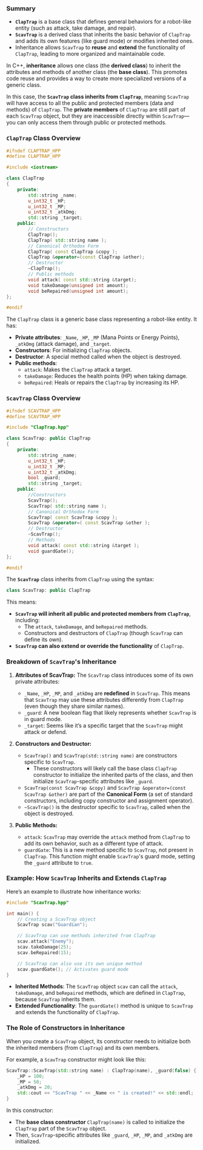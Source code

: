 
### Summary

- **`ClapTrap`** is a base class that defines general behaviors for a robot-like entity (such as attack, take damage, and repair).
- **`ScavTrap`** is a derived class that inherits the basic behavior of `ClapTrap` and adds its own features (like guard mode) or modifies inherited ones.
- Inheritance allows `ScavTrap` to **reuse** and **extend** the functionality of `ClapTrap`, leading to more organized and maintainable code.

In C++, **inheritance** allows one class (the **derived class**) to inherit the attributes and methods of another class (the **base class**). This promotes code reuse and provides a way to create more specialized versions of a generic class.

In this case, the **`ScavTrap` class inherits from `ClapTrap`**, meaning `ScavTrap` will have access to all the public and protected members (data and methods) of `ClapTrap`. The **private members** of `ClapTrap` are still part of each `ScavTrap` object, but they are inaccessible directly within `ScavTrap`—you can only access them through public or protected methods.

### `ClapTrap` Class Overview

```cpp
#ifndef CLAPTRAP_HPP
#define CLAPTRAP_HPP

#include <iostream>

class ClapTrap
{
	private:
		std::string _name;
		u_int32_t _HP;
		u_int32_t _MP;
		u_int32_t _atkDmg;
		std::string _target;
	public:
		// Constructors
		ClapTrap();
		ClapTrap( std::string name );
		// Canonical Orthodox Form
		ClapTrap( const ClapTrap &copy );
		ClapTrap &operator=(const ClapTrap &other);
		// Destructor
		~ClapTrap();
		// Public methods
		void attack( const std::string &target);
		void takeDamage(unsigned int amount);
		void beRepaired(unsigned int amount);
};

#endif
```

The `ClapTrap` class is a generic base class representing a robot-like entity. It has:

- **Private attributes**: `_Name`, `_HP`, `_MP` (Mana Points or Energy Points), `_atkDmg` (attack damage), and `_target`.
- **Constructors**: For initializing `ClapTrap` objects.
- **Destructor**: A special method called when the object is destroyed.
- **Public methods**:
    - `attack`: Makes the `ClapTrap` attack a target.
    - `takeDamage`: Reduces the health points (HP) when taking damage.
    - `beRepaired`: Heals or repairs the `ClapTrap` by increasing its HP.

### `ScavTrap` Class Overview
```cpp
#ifndef SCAVTRAP_HPP
#define SCAVTRAP_HPP

#include "ClapTrap.hpp"

class ScavTrap: public ClapTrap
{
	private:
		std::string _name;
		u_int32_t _HP;
		u_int32_t _MP;
		u_int32_t _atkDmg;
		bool _guard;
		std::string _target;
	public:
		//Constructors
		ScavTrap();
		ScavTrap( std::string name );
		// Canonical Orthodox Form
		ScavTrap( const ScavTrap &copy );
		ScavTrap &operator=( const ScavTrap &other );
		// Destructor
		~ScavTrap();
		// Methods
		void attack( const std::string &target );
		void guardGate();
};

#endif
```

The **`ScavTrap`** class inherits from `ClapTrap` using the syntax:

```cpp
class ScavTrap: public ClapTrap
```

This means:

- **`ScavTrap` will inherit all public and protected members from `ClapTrap`**, including:
    - The `attack`, `takeDamage`, and `beRepaired` methods.
    - Constructors and destructors of `ClapTrap` (though `ScavTrap` can define its own).
- **`ScavTrap` can also extend or override the functionality** of `ClapTrap`.

### Breakdown of `ScavTrap`'s Inheritance

1. **Attributes of ScavTrap:** The `ScavTrap` class introduces some of its own private attributes:
    
    - `_Name`, `_HP`, `_MP`, and `_atkDmg` are **redefined** in `ScavTrap`. This means that `ScavTrap` may use these attributes differently from `ClapTrap` (even though they share similar names).
    - `_guard`: A new boolean flag that likely represents whether `ScavTrap` is in guard mode.
    - `_target`: Seems like it’s a specific target that the `ScavTrap` might attack or defend.
2. **Constructors and Destructor:**
    
    - `ScavTrap()` and `ScavTrap(std::string name)` are constructors specific to `ScavTrap`.
        - These constructors will likely call the base class `ClapTrap` constructor to initialize the inherited parts of the class, and then initialize `ScavTrap`-specific attributes like `_guard`.
    - `ScavTrap(const ScavTrap &copy)` and `ScavTrap &operator=(const ScavTrap &other)` are part of the **Canonical Form** (a set of standard constructors, including copy constructor and assignment operator).
    - `~ScavTrap()` is the destructor specific to `ScavTrap`, called when the object is destroyed.
3. **Public Methods:**
    
    - `attack`: `ScavTrap` may override the `attack` method from `ClapTrap` to add its own behavior, such as a different type of attack.
    - `guardGate`: This is a new method specific to `ScavTrap`, not present in `ClapTrap`. This function might enable `ScavTrap`'s guard mode, setting the `_guard` attribute to `true`.

### Example: How `ScavTrap` Inherits and Extends `ClapTrap`

Here’s an example to illustrate how inheritance works:

```cpp
#include "ScavTrap.hpp"

int main() {
    // Creating a ScavTrap object
    ScavTrap scav("Guardian");

    // ScavTrap can use methods inherited from ClapTrap
    scav.attack("Enemy");
    scav.takeDamage(25);
    scav.beRepaired(15);

    // ScavTrap can also use its own unique method
    scav.guardGate(); // Activates guard mode
}
```

- **Inherited Methods**: The `ScavTrap` object `scav` can call the `attack`, `takeDamage`, and `beRepaired` methods, which are defined in `ClapTrap`, because `ScavTrap` inherits them.
- **Extended Functionality**: The `guardGate()` method is unique to `ScavTrap` and extends the functionality of `ClapTrap`.

### The Role of Constructors in Inheritance

When you create a `ScavTrap` object, its constructor needs to initialize both the inherited members (from `ClapTrap`) and its own members.

For example, a `ScavTrap` constructor might look like this:

```cpp
ScavTrap::ScavTrap(std::string name) : ClapTrap(name), _guard(false) {
    _HP = 100;
    _MP = 50;
    _atkDmg = 20;
    std::cout << "ScavTrap " << _Name << " is created!" << std::endl;
}
```

In this constructor:

- The **base class constructor** `ClapTrap(name)` is called to initialize the `ClapTrap` part of the `ScavTrap` object.
- Then, `ScavTrap`-specific attributes like `_guard`, `_HP`, `_MP`, and `_atkDmg` are initialized.